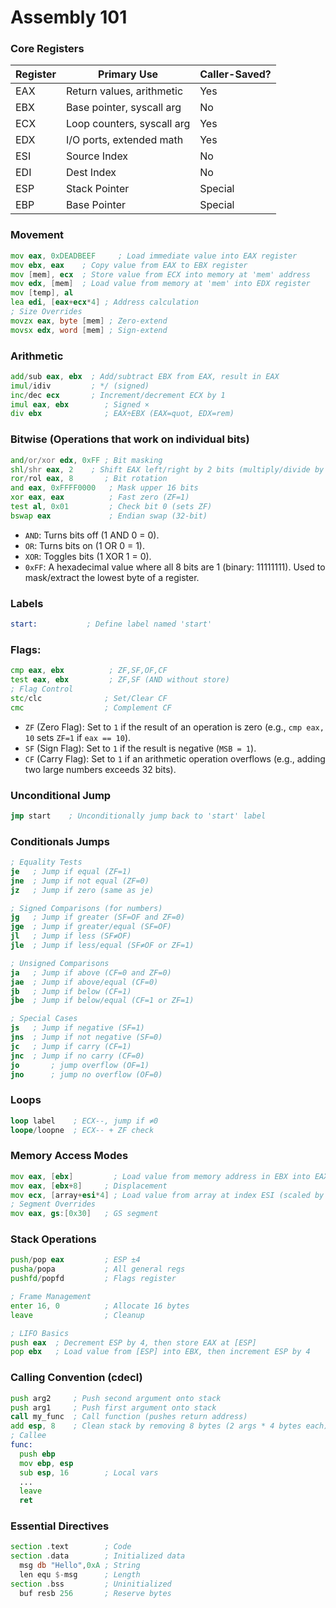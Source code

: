 # Assembly 101
### Core Registers
| Register | Primary Use                | Caller-Saved? |
|----------|----------------------------|---------------|
| EAX      | Return values, arithmetic  | Yes           |
| EBX      | Base pointer, syscall arg  | No            |
| ECX      | Loop counters, syscall arg | Yes           |
| EDX      | I/O ports, extended math   | Yes           |
| ESI      | Source Index               | No            |
| EDI      | Dest Index                 | No            |
| ESP      | Stack Pointer              | Special       |
| EBP      | Base Pointer               | Special       |
### Movement
```asm
mov eax, 0xDEADBEEF     ; Load immediate value into EAX register 
mov ebx, eax    ; Copy value from EAX to EBX register  
mov [mem], ecx  ; Store value from ECX into memory at 'mem' address
mov edx, [mem]  ; Load value from memory at 'mem' into EDX register
mov [temp], al
lea edi, [eax+ecx*4] ; Address calculation
; Size Overrides  
movzx eax, byte [mem] ; Zero-extend  
movsx edx, word [mem] ; Sign-extend 
```
### Arithmetic
```asm
add/sub eax, ebx  ; Add/subtract EBX from EAX, result in EAX
imul/idiv         ; */ (signed)
inc/dec ecx       ; Increment/decrement ECX by 1
imul eax, ebx        ; Signed ×  
div ebx              ; EAX÷EBX (EAX=quot, EDX=rem)
```
### Bitwise (Operations that work on individual bits)
```asm
and/or/xor edx, 0xFF ; Bit masking 
shl/shr eax, 2    ; Shift EAX left/right by 2 bits (multiply/divide by 4)
ror/rol eax, 8       ; Bit rotation
and eax, 0xFFFF0000   ; Mask upper 16 bits
xor eax, eax          ; Fast zero (ZF=1)
test al, 0x01         ; Check bit 0 (sets ZF)
bswap eax             ; Endian swap (32-bit)
```
- `AND`: Turns bits off (1 AND 0 = 0).
- `OR`: Turns bits on (1 OR 0 = 1).
- `XOR`: Toggles bits (1 XOR 1 = 0).
- `0xFF`: A hexadecimal value where all 8 bits are 1 (binary: 11111111). Used to mask/extract the lowest byte of a register.
### Labels
```asm
start:           ; Define label named 'start'  
```
### Flags:
```asm
cmp eax, ebx          ; ZF,SF,OF,CF
test eax, ebx         ; ZF,SF (AND without store)
; Flag Control  
stc/clc              ; Set/Clear CF  
cmc                  ; Complement CF  
```
- `ZF` (Zero Flag): Set to `1` if the result of an operation is zero (e.g., `cmp eax, 10` sets `ZF=1` if `eax == 10`).
- `SF` (Sign Flag): Set to `1` if the result is negative (`MSB = 1`).
- `CF` (Carry Flag): Set to `1` if an arithmetic operation overflows (e.g., adding two large numbers exceeds 32 bits).
### Unconditional Jump
```asm
jmp start    ; Unconditionally jump back to 'start' label
```
### Conditionals Jumps
```asm
; Equality Tests
je   ; Jump if equal (ZF=1) 
jne  ; Jump if not equal (ZF=0)
jz   ; Jump if zero (same as je)

; Signed Comparisons (for numbers)
jg   ; Jump if greater (SF=OF and ZF=0)
jge  ; Jump if greater/equal (SF=OF)
jl   ; Jump if less (SF≠OF)
jle  ; Jump if less/equal (SF≠OF or ZF=1)

; Unsigned Comparisons
ja   ; Jump if above (CF=0 and ZF=0)
jae  ; Jump if above/equal (CF=0)
jb   ; Jump if below (CF=1)
jbe  ; Jump if below/equal (CF=1 or ZF=1)

; Special Cases
js   ; Jump if negative (SF=1)
jns  ; Jump if not negative (SF=0)
jc   ; Jump if carry (CF=1)
jnc  ; Jump if no carry (CF=0)
jo       ; jump overflow (OF=1)
jno      ; jump no overflow (OF=0)
```
### Loops
```asm
loop label    ; ECX--, jump if ≠0  
loope/loopne  ; ECX-- + ZF check  
```
### Memory Access Modes
```asm
mov eax, [ebx]         ; Load value from memory address in EBX into EAX
mov eax, [ebx+8]     ; Displacement   
mov ecx, [array+esi*4] ; Load value from array at index ESI (scaled by 4)
; Segment Overrides  
mov eax, gs:[0x30]   ; GS segment  
```
### Stack Operations
```asm
push/pop eax         ; ESP ±4  
pusha/popa           ; All general regs  
pushfd/popfd         ; Flags register  

; Frame Management  
enter 16, 0          ; Allocate 16 bytes  
leave                ; Cleanup  

; LIFO Basics
push eax  ; Decrement ESP by 4, then store EAX at [ESP]  
pop ebx   ; Load value from [ESP] into EBX, then increment ESP by 4  
```
### Calling Convention (cdecl)
```asm
push arg2     ; Push second argument onto stack  
push arg1     ; Push first argument onto stack  
call my_func  ; Call function (pushes return address)  
add esp, 8    ; Clean stack by removing 8 bytes (2 args * 4 bytes each)
; Callee  
func:  
  push ebp  
  mov ebp, esp  
  sub esp, 16        ; Local vars  
  ...  
  leave  
  ret  
```
### Essential Directives
```asm
section .text        ; Code  
section .data        ; Initialized data  
  msg db "Hello",0xA ; String  
  len equ $-msg      ; Length  
section .bss         ; Uninitialized  
  buf resb 256       ; Reserve bytes  
```




